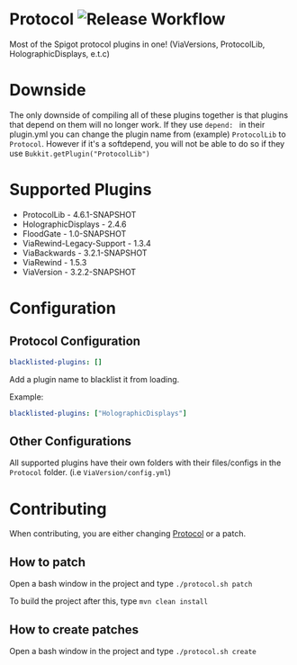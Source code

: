 # Protocol ![Release Workflow](https://github.com/birthdates/Protocol/actions/workflows/maven.yml/badge.svg)
Most of the Spigot protocol plugins in one! (ViaVersions, ProtocolLib, HolographicDisplays, e.t.c)

# Downside
The only downside of compiling all of these plugins together is that plugins that depend on them will no longer work. If they use `depend: ` in their plugin.yml you can change the plugin name from (example) `ProtocolLib` to `Protocol`. However if it's a softdepend, you will not be able to do so if they use `Bukkit.getPlugin("ProtocolLib")`

# Supported Plugins
* ProtocolLib - 4.6.1-SNAPSHOT
* HolographicDisplays - 2.4.6
* FloodGate - 1.0-SNAPSHOT
* ViaRewind-Legacy-Support - 1.3.4
* ViaBackwards - 3.2.1-SNAPSHOT
* ViaRewind - 1.5.3
* ViaVersion - 3.2.2-SNAPSHOT

# Configuration

## Protocol Configuration
```yaml
blacklisted-plugins: []
```
Add a plugin name to blacklist it from loading.

Example:
```yaml
blacklisted-plugins: ["HolographicDisplays"]
```

## Other Configurations
All supported plugins have their own folders with their files/configs in the `Protocol` folder. (i.e `ViaVersion/config.yml`)

# Contributing
When contributing, you are either changing [Protocol](https://github.com/birthdates/Protocol/tree/master/Protocol) or a patch.

## How to patch
Open a bash window in the project and type `./protocol.sh patch`

To build the project after this, type `mvn clean install`

## How to create patches
Open a bash window in the project and type `./protocol.sh create`

